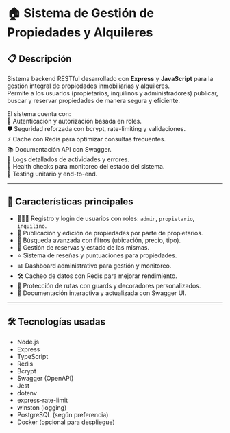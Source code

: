 # 🏠 Sistema de Gestión de Propiedades y Alquileres 

## 📋 Descripción

Sistema backend RESTful desarrollado con **Express** y **JavaScript** para la gestión integral de propiedades inmobiliarias y alquileres.  
Permite a los usuarios (propietarios, inquilinos y administradores) publicar, buscar y reservar propiedades de manera segura y eficiente.

El sistema cuenta con:  
🔐 Autenticación y autorización basada en roles.  
🛡️ Seguridad reforzada con bcrypt, rate-limiting y validaciones.  
⚡ Cache con Redis para optimizar consultas frecuentes.  
📚 Documentación API con Swagger.  
📝 Logs detallados de actividades y errores.  
💓 Health checks para monitoreo del estado del sistema.  
🧪 Testing unitario y end-to-end.

---

## 🚀 Características principales

- 🧑‍🤝‍🧑 Registro y login de usuarios con roles: `admin`, `propietario`, `inquilino`.  
- 🏡 Publicación y edición de propiedades por parte de propietarios.  
- 🔎 Búsqueda avanzada con filtros (ubicación, precio, tipo).  
- 📅 Gestión de reservas y estado de las mismas.  
- ⭐ Sistema de reseñas y puntuaciones para propiedades.  
- 📊 Dashboard administrativo para gestión y monitoreo.  
- 🛠️ Cacheo de datos con Redis para mejorar rendimiento.  
- 🔐 Protección de rutas con guards y decoradores personalizados.  
- 📖 Documentación interactiva y actualizada con Swagger UI.

---

## 🛠️ Tecnologías usadas

- Node.js  
- Express  
- TypeScript  
- Redis  
- Bcrypt  
- Swagger (OpenAPI)  
- Jest   
- dotenv  
- express-rate-limit  
- winston (logging)  
- PostgreSQL (según preferencia)  
- Docker (opcional para despliegue)
